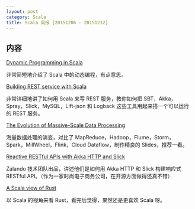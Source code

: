 ```yaml
---
layout: post
category: Scala
title: Scala 周报 [20151206 - 20151212]
---
```


## 内容

[Dynamic Programming in Scala](http://coderdiaries.com/2015/12/08/dynamic-programming-in-scala/)

非常简短地介绍了 Scala 中的动态编程，有点意思。

[Building REST service with Scala](http://sysgears.com/articles/building-rest-service-with-scala/)

非常详细地讲了如何用 Scala 来写 REST 服务，教你如何把 SBT，Akka，Spray，Slick，MySQL，Lift-json 和 Logback 这些工具用起来搭一个可以运行的 REST 服务。

[The Evolution of Massive-Scale Data Processing](https://docs.google.com/presentation/d/10vs2PnjynYMtDpwFsqmSePtMnfJirCkXcHZ1SkwDg-s/present?slide=id.g63ca2a7cd_0_527)

海量数据处理的演变，对比了 MapReduce，Hadoop，Flume，Storm，Spark，MillWheel，Flink，Cloud Dataflow，制作精良的 Slides，推荐一看。

[Reactive RESTful APIs with Akka HTTP and Slick](https://tech.zalando.com/blog/video-reactive-restful-apis-with-akka-http-and-slick/)

Zalando 技术团队出品，讲述他们是如何用 Akka HTTP 和 Slick 构建响应式 RESTful API。（作为一家时尚电子商务公司，在开源方面做得还真不错）

[A Scala view of Rust](http://koeninger.github.io/scala-view-of-rust/#1)

以 Scala 的视角来看 Rust，看完后觉得，果然还是更喜欢 Scala 呀。
